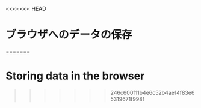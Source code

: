 
<<<<<<< HEAD
# ブラウザへのデータの保存
=======
# Storing data in the browser
>>>>>>> 246c600f11b4e6c52b4ae14f83e65319671f998f
